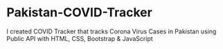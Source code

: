 # Pakistan-COVID-Tracker
I created COVID Tracker that tracks Corona Virus Cases in Pakistan using Public API with HTML, CSS, Bootstrap &amp; JavaScript
